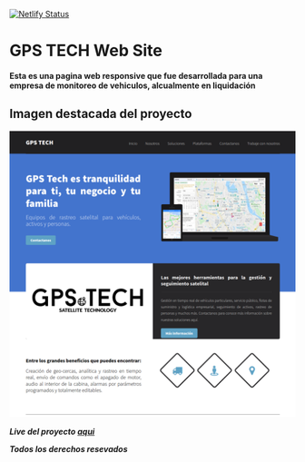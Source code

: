 [![Netlify Status](https://api.netlify.com/api/v1/badges/5e68e66b-d6e1-44fb-a668-95251a77fb1d/deploy-status)](https://app.netlify.com/sites/gpstech-alexander-wp/deploys)

# GPS TECH Web Site

**Esta es una pagina web responsive que fue desarrollada para una empresa de monitoreo de vehiculos, alcualmente en liquidación**

## Imagen destacada del proyecto 

![Diseñor de la imagen a dos columnas full resposive con formulario de contacto y chat](./images/full_descktop_gpstech_a-wp.png)

***Live del proyecto [aqui](https://gpstech-alexander-wp.netlify.app/)***

***Todos los derechos resevados***
